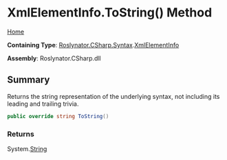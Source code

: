 # XmlElementInfo\.ToString\(\) Method

[Home](../../../../../README.md)

**Containing Type**: [Roslynator.CSharp.Syntax](../../README.md)\.[XmlElementInfo](../README.md)

**Assembly**: Roslynator\.CSharp\.dll

## Summary

Returns the string representation of the underlying syntax, not including its leading and trailing trivia\.

```csharp
public override string ToString()
```

### Returns

System\.[String](https://docs.microsoft.com/en-us/dotnet/api/system.string)

